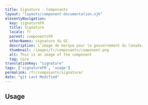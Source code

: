 ```yaml
---
title: Signature - Composants
layout: "layouts/component-documentation.njk"
eleventyNavigation:
  key: signatureFR
  title: Signature
  locale: fr
  parent: componentsFR
  otherNames: signature du GC.
  description: L'image de marque pour le gouvernement du Canada.
  thumbnail: /images/fr/composants/component.png
  alt: This is an image of the component
  tag: Core
translationKey: "signature"
tags: ['signatureFR', 'usage']
permalink: /fr/composants/signature/
date: "git Last Modified"
---
```


## Usage